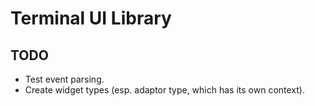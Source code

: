 # Terminal UI Library

## TODO

- Test event parsing.
- Create widget types (esp. adaptor type, which has its own context).
